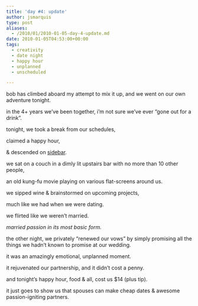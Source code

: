 ```yaml
---
title: 'day #4: update'
author: jsmarquis
type: post
aliases:
  - /2010/01/2010-01-05-day-4-update.md
date: 2010-01-05T04:53:00+00:00
tags:
  - creativity
  - date night
  - happy hour
  - unplanned
  - unscheduled

---
```

bob has climbed aboard my attempt to mix it up, and we went on our own adventure tonight.

  in the 4+ years we&#8217;ve been together, i&#8217;m not sure we&#8217;ve ever &#8220;gone out for a drink&#8221;.

  tonight, we took a break from our schedules,

  claimed a happy hour,

  & descended on <a href="http://www.sidebarphoenix.com/">sidebar</a>.


  we sat on a couch in a dimly lit upstairs bar with no more than 10 other people,

  an old kung-fu movie playing on various flat-screens around us.

  we sipped wine & brainstormed on upcoming projects,

  much like we had when we were dating.

  we flirted like we weren&#8217;t married.


  <i>married passion in its most basic form.</i>


  the other night, we privately &#8220;renewed our vows&#8221; by simply promising all the things we hadn&#8217;t known to promise at our wedding.

  it was an amazingly emotional, unplanned moment.

  it rejuvenated our partnership, and it didn&#8217;t cost a penny.


  and tonight&#8217;s happy hour, food & all, cost us $14 (plus tip).


  it just goes to show us that spouses can make cheap dates & awesome passion-igniting partners.